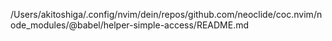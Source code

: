 /Users/akitoshiga/.config/nvim/dein/repos/github.com/neoclide/coc.nvim/node_modules/@babel/helper-simple-access/README.md